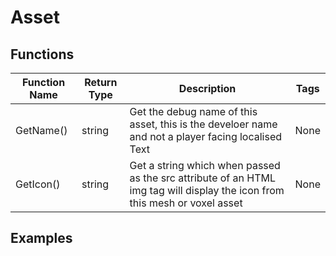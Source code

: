 # Asset

## Functions

| Function Name | Return Type | Description                                                                                                                | Tags |
|---------------|-------------|----------------------------------------------------------------------------------------------------------------------------|------|
| GetName()     | string      | Get the debug name of this asset, this is the develoer name and not a player facing localised Text                         | None |
| GetIcon()     | string      | Get a string which when passed as the src attribute of an HTML img tag will display the icon from this mesh or voxel asset | None |

## Examples